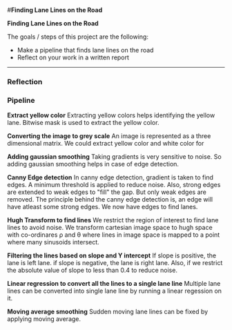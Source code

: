 #**Finding Lane Lines on the Road**


**Finding Lane Lines on the Road**

The goals / steps of this project are the following:
* Make a pipeline that finds lane lines on the road
* Reflect on your work in a written report



---

### Reflection

### Pipeline

**Extract yellow color**
Extracting yellow colors helps identifying the yellow lane. Bitwise mask is used to extract the yellow color.

**Converting the image to grey scale**
An image is represented as a three dimensional matrix. We could extract yellow color and white color for 

**Adding gaussian smoothing**
Taking gradients is very sensitive to noise. So adding gaussian smoothing helps in case of edge detection.


**Canny Edge detection**
In canny edge detection, gradient is taken to find edges. A minimum threshold is applied to reduce noise. Also, strong edges are extended to weak edges to "fill" the gap. But only weak edges are removed. The principle behind the canny edge detection is, an edge will have atleast some strong edges.
We now have edges to find lanes.

**Hugh Transform to find lines**
We restrict the region of interest to find lane lines to avoid noise. We transform cartesian image space to hugh space with co-ordinares ρ and θ where lines in image space is mapped to a point where many sinusoids intersect. 

**Filtering the lines based on slope and Y intercept**
If slope is positive, the lane is left lane. if slope is negative, the lane is right lane. Also, if we restrict the absolute value of slope to less than 0.4 to reduce noise.

**Linear regression to convert all the lines to a single lane line**
Multiple lane lines can be converted into single lane line by running a linear regession on it.

**Moving average smoothing**
Sudden moving lane lines can be fixed by applying moving average.



